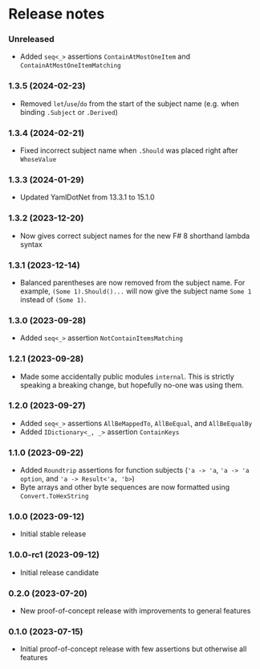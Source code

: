 Release notes
==============

### Unreleased

* Added `seq<_>` assertions `ContainAtMostOneItem` and `ContainAtMostOneItemMatching`

### 1.3.5 (2024-02-23)

* Removed `let`/`use`/`do` from the start of the subject name (e.g. when binding `.Subject` or `.Derived`)

### 1.3.4 (2024-02-21)

* Fixed incorrect subject name when `.Should` was placed right after `WhoseValue`

### 1.3.3 (2024-01-29)

* Updated YamlDotNet from 13.3.1 to 15.1.0

### 1.3.2 (2023-12-20)

* Now gives correct subject names for the new F# 8 shorthand lambda syntax

### 1.3.1 (2023-12-14)

* Balanced parentheses are now removed from the subject name. For example, `(Some 1).Should()...` will now give the
  subject name `Some 1` instead of `(Some 1)`.

### 1.3.0 (2023-09-28)

* Added `seq<_>` assertion `NotContainItemsMatching`

### 1.2.1 (2023-09-28)

* Made some accidentally public modules `internal`. This is strictly speaking a breaking change, but hopefully no-one
  was using them.

### 1.2.0 (2023-09-27)

* Added `seq<_>` assertions `AllBeMappedTo`, `AllBeEqual`, and `AllBeEqualBy`
* Added `IDictionary<_, _>` assertion `ContainKeys`

### 1.1.0 (2023-09-22)

* Added `Roundtrip` assertions for function subjects (`'a -> 'a`, `'a -> 'a option`, and `'a -> Result<'a, 'b>`)
* Byte arrays and other byte sequences are now formatted using `Convert.ToHexString`

### 1.0.0 (2023-09-12)

* Initial stable release

### 1.0.0-rc1 (2023-09-12)

* Initial release candidate

### 0.2.0 (2023-07-20)

* New proof-of-concept release with improvements to general features

### 0.1.0 (2023-07-15)

* Initial proof-of-concept release with few assertions but otherwise all features
